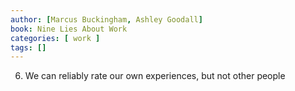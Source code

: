 ```yaml
---
author: [Marcus Buckingham, Ashley Goodall]
book: Nine Lies About Work
categories: [ work ]
tags: []
---
```

6. We can reliably rate our own experiences, but not other people

